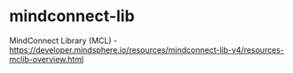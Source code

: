 # mindconnect-lib
MindConnect Library (MCL) - https://developer.mindsphere.io/resources/mindconnect-lib-v4/resources-mclib-overview.html
